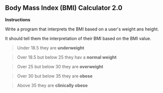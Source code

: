 ## **Body Mass Index (BMI) Calculator 2.0**

**Instructions**

Write a program that interprets the BMI based on a user's weight ans height.

It should tell them the interpretation of their BMI based on the BMI value.

> Under 18.5 they are **underweight**

> Over 18.5 but below 25 they hav a **normal weight**

> Over 25 but below 30 they are **overweight**

> Over 30 but below 35 they are **obese**

> Above 35 they are **clinically obese**
